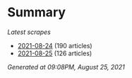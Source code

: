 # Summary
*Latest scrapes*
* [2021-08-24](https://github.com/nuuuwan/news_lk/blob/data/news_lk.2021-08-24.json) (190 articles)
* [2021-08-25](https://github.com/nuuuwan/news_lk/blob/data/news_lk.2021-08-25.json) (126 articles)

*Generated at 09:08PM, August 25, 2021*